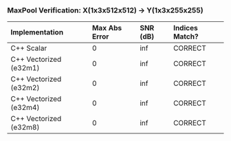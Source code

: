 ### MaxPool Verification: X(1x3x512x512) -> Y(1x3x255x255)

| Implementation | Max Abs Error | SNR (dB) | Indices Match? |
| :--- | :--- | :--- | :--- |
| C++ Scalar | 0 | inf | CORRECT |
| C++ Vectorized (e32m1) | 0 | inf | CORRECT |
| C++ Vectorized (e32m2) | 0 | inf | CORRECT |
| C++ Vectorized (e32m4) | 0 | inf | CORRECT |
| C++ Vectorized (e32m8) | 0 | inf | CORRECT |
